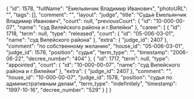 {
    "id": 1578,
    "fullName": "Емельянчик Владимир Иванович",
    "photoURL": "",
    "tags": [],
    "comment": "",
    "layout": "judge",
    "title": "Судья Емельянчик Владимир Иванович",
    "court": null,
    "previousCourt": {
        "id": "10-000-00-07",
        "name": "суд Вилейского района и г.Вилейки"
    },
    "career": [
        {
            "id": 1718,
            "term": null,
            "type": "released",
            "court": {
                "id": "05-006-03-01",
                "name": "суд Вилейского района"
            },
            "extra": {
                "judge_id": 2407
            },
            "comment": "по собственному желанию",
            "house_id": "05-006-03-01",
            "judge_id": 1578,
            "position": "судья",
            "term_type": "",
            "timestamp": "2006-06-22",
            "decree_number": "404"
        },
        {
            "id": 1717,
            "term": null,
            "type": "appointed",
            "court": {
                "id": "10-000-00-07",
                "name": "суд Вилейского района и г.Вилейки"
            },
            "extra": {
                "judge_id": 2407
            },
            "comment": "",
            "house_id": "10-000-00-07",
            "judge_id": 1578,
            "position": "судья по административным делам",
            "term_type": "indefinitely",
            "timestamp": "1997-10-16",
            "decree_number": "529"
        }
    ]
}